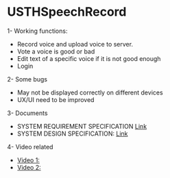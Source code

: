 # USTHSpeechRecord
1- Working functions:
  + Record voice and upload voice to server.
  + Vote a voice is good or bad
  + Edit text of a specific voice if it is not good enough
  + Login 
  
2- Some bugs
  + May not be displayed correctly on different devices
  + UX/UI need to be improved

3- Documents
  + SYSTEM REQUIREMENT SPECIFICATION [Link](https://docs.google.com/document/d/1qVJBZKJ7lv8AUBY8Y5XI7yv-Kpt0JqDHUFnHcfwz6yg/edit?usp=sharing)
  + SYSTEM DESIGN SPECIFICATION: [Link](https://docs.google.com/document/d/1XHzlUdk3SCqihPRAJq0ItyZ8-Qas5uhJ6QJyZn2Zs8c/edit?usp=sharing)  

4- Video related
  + [Video 1:](https://www.youtube.com/watch?v=HOQasEWaGrQ)
  + [Video 2:](https://www.youtube.com/watch?v=a7T5x_xP3yY)
